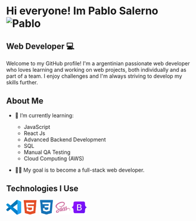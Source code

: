 <h1>Hi everyone! Im Pablo Salerno <img src="https://github.com/user-attachments/assets/38666167-2f1c-4158-ad6f-2acb4475deb9" alt="Pablo" heigh="150px" width="200px"> </h1>
<h2> Web Developer 💻</h2> 

Welcome to my GitHub profile! I'm a argentinian passionate web developer who loves learning and working on web projects, both individually and as part of a team. I enjoy challenges and I'm always striving to develop my skills further.

## About Me

- 🌱 I’m currently learning: 
  - JavaScript
  - React Js
  - Advanced Backend Development
  - SQL
  - Manual QA Testing
  - Cloud Computing (AWS)

- 👨‍💻 My goal is to become a full-stack web developer.

## Technologies I Use
<img src="https://github.com/devicons/devicon/blob/master/icons/vscode/vscode-original.svg" alt="vsc" width=40px; height=40px;> <img src="https://github.com/devicons/devicon/blob/master/icons/html5/html5-plain.svg" alt="html5" width=40px; height=40px;> <img src="https://github.com/devicons/devicon/blob/master/icons/css3/css3-plain.svg" alt="css" width=40px; height=40px;> <img src="https://raw.githubusercontent.com/devicons/devicon/master/icons/sass/sass-original.svg" alt="sass" width=40px; height=40px;> <img src="https://github.com/devicons/devicon/blob/master/icons/bootstrap/bootstrap-original.svg" alt="bootstrap" width=40px; height=40px;>

<!--
**Salernopablo/Salernopablo** is a ✨ _special_ ✨ repository because its `README.md` (this file) appears on your GitHub profile.

Here are some ideas to get you started:

- 🔭 I’m currently working on ...
- 🌱 I’m currently learning ...
- 👯 I’m looking to collaborate on ...
- 🤔 I’m looking for help with ...
- 💬 Ask me about ...
- 📫 How to reach me: ...
- 😄 Pronouns: ...
- ⚡ Fun fact: ...
-->
